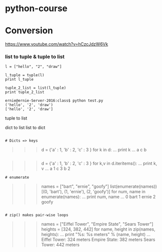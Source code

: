 # python-course


# Conversion 

https://www.youtube.com/watch?v=hCzcJdzW6Vk
### list to tuple & tuple to list

```
l = ["hello", "2", "draw"]

l_tuple = tuple(l)
print l_tuple

tuple_2_list = list(l_tuple)
print tuple_2_list

ernie@ernie-Server-2016:class$ python test.py 
('hello', '2', 'draw')
['hello', '2', 'draw']

```


tuple to list

dict to list 
list to dict 
```

# Dicts => keys

```
>>> d = {'a' : 1, 'b' : 2, 'c' : 3 }
>>> for k in d:
...     print k
... 
a
c
b
```

```
>>> d = {'a' : 1, 'b' : 2, 'c' : 3 }
>>> for k,v in d.iteritems():
...     print k, v 
... 
a 1
c 3
b 2
```
# enumerate 

```
>>> names = ["bart", "ernie", "goofy"]
>>> list(enumerate(names))
[(0, 'bart'), (1, 'ernie'), (2, 'goofy')]
>>> for num, name in enumerate(names):
...     print num, name
... 
0 bart
1 ernie
2 goofy
>>> 
```

# zip() makes pair-wise loops
```
>>> names = ["Eiffel Tower", "Empire State", "Sears Tower"]
>>> heights = [324, 382, 442]
>>> for name, height in zip(names, heights):
...     print "%s: %s meters" % (name, height)
... 
Eiffel Tower: 324 meters
Empire State: 382 meters
Sears Tower: 442 meters
>>> 
```
